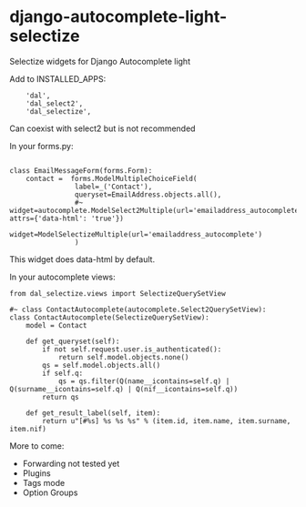 django-autocomplete-light-selectize
===================================

Selectize widgets for Django Autocomplete light

Add to INSTALLED_APPS:

```
    'dal',
    'dal_select2',
    'dal_selectize',
```

Can coexist with select2 but is not recommended

In your forms.py:

```from dal_selectize.widgets import *

class EmailMessageForm(forms.Form):
    contact =  forms.ModelMultipleChoiceField(
                label=_('Contact'),
                queryset=EmailAddress.objects.all(),
                #~ widget=autocomplete.ModelSelect2Multiple(url='emailaddress_autocomplete', attrs={'data-html': 'true'})
                widget=ModelSelectizeMultiple(url='emailaddress_autocomplete')
                )
```

This widget does data-html by default.

In your autocomplete views:

```
from dal_selectize.views import SelectizeQuerySetView

#~ class ContactAutocomplete(autocomplete.Select2QuerySetView):
class ContactAutocomplete(SelectizeQuerySetView):
    model = Contact
        
    def get_queryset(self):
        if not self.request.user.is_authenticated():
            return self.model.objects.none()
        qs = self.model.objects.all()
        if self.q:
            qs = qs.filter(Q(name__icontains=self.q) | Q(surname__icontains=self.q) | Q(nif__icontains=self.q))
        return qs
        
    def get_result_label(self, item):
        return u"[#%s] %s %s %s" % (item.id, item.name, item.surname, item.nif)
```

More to come:
- Forwarding not tested yet
- Plugins
- Tags mode
- Option Groups 
